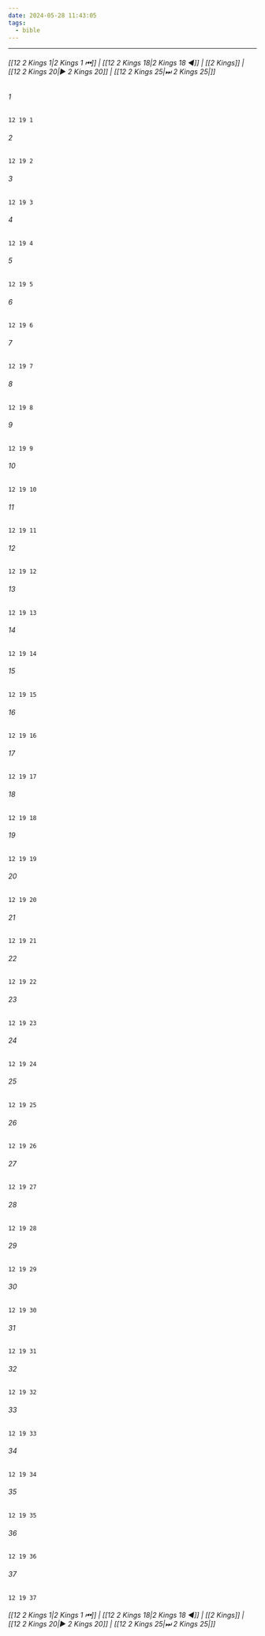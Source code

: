 ```yaml
---
date: 2024-05-28 11:43:05
tags:
  - bible
---
```

___

###### [[12 2 Kings 1|2 Kings 1 ⏮]] | [[12 2 Kings 18|2 Kings 18 ◀]] | [[2 Kings]] | [[12 2 Kings 20|▶ 2 Kings 20]] | [[12 2 Kings 25|⏭ 2 Kings 25|]]

###### 1
``` verse
12 19 1 
```
###### 2
``` verse
12 19 2 
```
###### 3
``` verse
12 19 3 
```
###### 4
``` verse
12 19 4 
```
###### 5
``` verse
12 19 5 
```
###### 6
``` verse
12 19 6 
```
###### 7
``` verse
12 19 7 
```
###### 8
``` verse
12 19 8 
```
###### 9
``` verse
12 19 9 
```
###### 10
``` verse
12 19 10 
```
###### 11
``` verse
12 19 11 
```
###### 12
``` verse
12 19 12 
```
###### 13
``` verse
12 19 13 
```
###### 14
``` verse
12 19 14 
```
###### 15
``` verse
12 19 15 
```
###### 16
``` verse
12 19 16 
```
###### 17
``` verse
12 19 17 
```
###### 18
``` verse
12 19 18 
```
###### 19
``` verse
12 19 19 
```
###### 20
``` verse
12 19 20 
```
###### 21
``` verse
12 19 21 
```
###### 22
``` verse
12 19 22 
```
###### 23
``` verse
12 19 23 
```
###### 24
``` verse
12 19 24 
```
###### 25
``` verse
12 19 25 
```
###### 26
``` verse
12 19 26 
```
###### 27
``` verse
12 19 27 
```
###### 28
``` verse
12 19 28 
```
###### 29
``` verse
12 19 29 
```
###### 30
``` verse
12 19 30 
```
###### 31
``` verse
12 19 31 
```
###### 32
``` verse
12 19 32 
```
###### 33
``` verse
12 19 33 
```
###### 34
``` verse
12 19 34 
```
###### 35
``` verse
12 19 35 
```
###### 36
``` verse
12 19 36 
```
###### 37
``` verse
12 19 37 
```

###### [[12 2 Kings 1|2 Kings 1 ⏮]] | [[12 2 Kings 18|2 Kings 18 ◀]] | [[2 Kings]] | [[12 2 Kings 20|▶ 2 Kings 20]] | [[12 2 Kings 25|⏭ 2 Kings 25|]]

